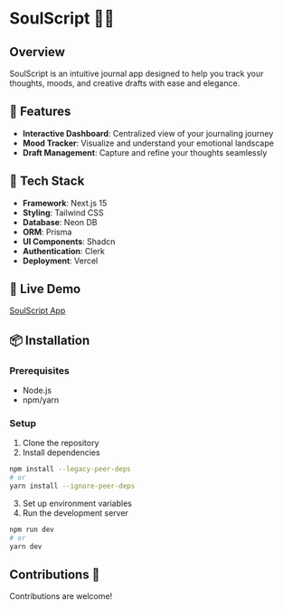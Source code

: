 # SoulScript 📓✨

## Overview
SoulScript is an intuitive journal app designed to help you track your thoughts, moods, and creative drafts with ease and elegance.

## 🌟 Features
- **Interactive Dashboard**: Centralized view of your journaling journey
- **Mood Tracker**: Visualize and understand your emotional landscape
- **Draft Management**: Capture and refine your thoughts seamlessly

## 🚀 Tech Stack
- **Framework**: Next.js 15
- **Styling**: Tailwind CSS
- **Database**: Neon DB
- **ORM**: Prisma
- **UI Components**: Shadcn
- **Authentication**: Clerk
- **Deployment**: Vercel

## 🔗 Live Demo
[SoulScript App](https://soul-script-xi.vercel.app/)

## 📦 Installation

### Prerequisites
- Node.js
- npm/yarn

### Setup
1. Clone the repository
2. Install dependencies
```bash
npm install --legacy-peer-deps
# or
yarn install --ignore-peer-deps

```
3. Set up environment variables
4. Run the development server
```bash
npm run dev
# or
yarn dev

```
## Contributions 🤝
Contributions are welcome!